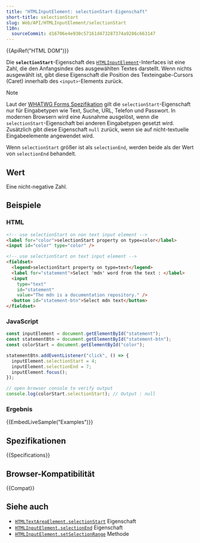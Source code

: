```yaml
---
title: "HTMLInputElement: selectionStart-Eigenschaft"
short-title: selectionStart
slug: Web/API/HTMLInputElement/selectionStart
l10n:
  sourceCommit: d16706e4e930c57161d473287374a9286c663147
---
```


{{ApiRef("HTML DOM")}}

Die **`selectionStart`**-Eigenschaft des [`HTMLInputElement`](/de/docs/Web/API/HTMLInputElement)-Interfaces ist eine Zahl, die den Anfangsindex des ausgewählten Textes darstellt. Wenn nichts ausgewählt ist, gibt diese Eigenschaft die Position des Texteingabe-Cursors (Caret) innerhalb des `<input>`-Elements zurück.

> [!NOTE]
> Laut der [WHATWG Forms Spezifikation](https://html.spec.whatwg.org/multipage/forms.html#concept-input-apply) gilt die `selectionStart`-Eigenschaft nur für Eingabetypen wie Text, Suche, URL, Telefon und Passwort. In modernen Browsern wird eine Ausnahme ausgelöst, wenn die `selectionStart`-Eigenschaft bei anderen Eingabetypen gesetzt wird. Zusätzlich gibt diese Eigenschaft `null` zurück, wenn sie auf nicht-textuelle Eingabeelemente angewendet wird.

Wenn `selectionStart` größer ist als `selectionEnd`, werden beide als der Wert von `selectionEnd` behandelt.

## Wert

Eine nicht-negative Zahl.

## Beispiele

### HTML

```html
<!-- use selectionStart on non text input element -->
<label for="color">selectionStart property on type=color</label>
<input id="color" type="color" />

<!-- use selectionStart on text input element -->
<fieldset>
  <legend>selectionStart property on type=text</legend>
  <label for="statement">Select 'mdn' word from the text : </label>
  <input
    type="text"
    id="statement"
    value="The mdn is a documentation repository." />
  <button id="statement-btn">Select mdn text</button>
</fieldset>
```

### JavaScript

```js
const inputElement = document.getElementById("statement");
const statementBtn = document.getElementById("statement-btn");
const colorStart = document.getElementById("color");

statementBtn.addEventListener("click", () => {
  inputElement.selectionStart = 4;
  inputElement.selectionEnd = 7;
  inputElement.focus();
});

// open browser console to verify output
console.log(colorStart.selectionStart); // Output : null
```

### Ergebnis

{{EmbedLiveSample("Examples")}}

## Spezifikationen

{{Specifications}}

## Browser-Kompatibilität

{{Compat}}

## Siehe auch

- [`HTMLTextAreaElement.selectionStart`](/de/docs/Web/API/HTMLTextAreaElement/selectionStart) Eigenschaft
- [`HTMLInputElement.selectionEnd`](/de/docs/Web/API/HTMLInputElement/selectionEnd) Eigenschaft
- [`HTMLInputElement.setSelectionRange`](/de/docs/Web/API/HTMLInputElement/setSelectionRange) Methode

